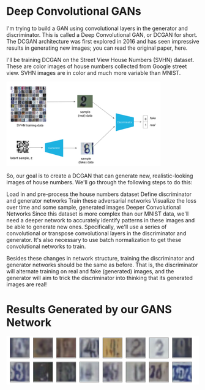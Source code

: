 # Deep Convolutional GANs
I'm trying to build a GAN using convolutional layers in the generator and discriminator. This is called a Deep Convolutional GAN, or DCGAN for short. The DCGAN architecture was first explored in 2016 and has seen impressive results in generating new images; you can read the original paper, here.

I'll be training DCGAN on the Street View House Numbers (SVHN) dataset. These are color images of house numbers collected from Google street view. SVHN images are in color and much more variable than MNIST.

<img src='assets/svhn_dcgan.png' width=80% />

So, our goal is to create a DCGAN that can generate new, realistic-looking images of house numbers. We'll go through the following steps to do this:

Load in and pre-process the house numbers dataset
Define discriminator and generator networks
Train these adversarial networks
Visualize the loss over time and some sample, generated images
Deeper Convolutional Networks
Since this dataset is more complex than our MNIST data, we'll need a deeper network to accurately identify patterns in these images and be able to generate new ones. Specifically, we'll use a series of convolutional or transpose convolutional layers in the discriminator and generator. It's also necessary to use batch normalization to get these convolutional networks to train.

Besides these changes in network structure, training the discriminator and generator networks should be the same as before. That is, the discriminator will alternate training on real and fake (generated) images, and the generator will aim to trick the discriminator into thinking that its generated images are real!

# Results Generated by our GANS Network

<img src='assets/resultGans.png' />
